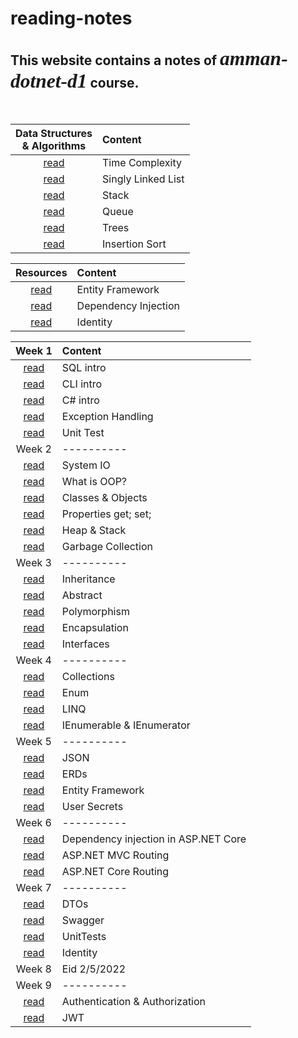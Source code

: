 # reading-notes

## This website contains a notes of *<span style="font-family:Papyrus; font-size:1.5em">amman-dotnet-d1</span>* course.

<br>

|Data Structures <br> & Algorithms|Content|
|:-----------: | :-----------    |
|[read](DSA/Complexity.md)|Time Complexity|
|[read](DSA/SinglyLinkedList.md)|Singly Linked List|
|[read](DSA/Stack.md)|Stack|
|[read](DSA/Queue.md)|Queue|
|[read](DSA/Trees.md)|Trees|
|[read](DSA/InsertionSort.md)|Insertion Sort|

|Resources|Content|
|:-----------: | :-----------    |
|[read](Resources/ef-web-app.md)|Entity Framework|
|[read](Resources/di-repository-workshop.md)|Dependency Injection|
|[read](Resources/identity.md)|Identity|

|Week 1|Content|
|:----------: | :----------    |
|[read](week1/SQL.md)|SQL intro|
|[read](week1/CLI.md)|CLI intro|
|[read](week1/CSharp.md)|C# intro|
|[read](week1/ExceptionHandling.md)|Exception Handling|
|[read](week1/UnitTest.md)|Unit Test|
|Week 2| ---------- |
|[read](week2/SystemIO.md)|System IO|
|[read](week2/OOP/OOP.md)|What is OOP?|
|[read](week2/OOP/ClassesObjects.md)|Classes & Objects|
|[read](week2/Properties.md)|Properties get; set;|
|[read](week2/HeapStack.md)|Heap & Stack|
|[read](week2/GarbageCollection.md)|Garbage Collection|
|Week 3| ---------- |
|[read](week3/Inheritance.md)|Inheritance|
|[read](week3/Abstract.md)|Abstract|
|[read](week3/Polymorphism.md)|Polymorphism|
|[read](week3/Encapsulation.md)|Encapsulation|
|[read](week3/Interface.md)|Interfaces|
|Week 4| ---------- |
|[read](week4/Collections.md)|Collections|
|[read](week4/Enum.md)|Enum|
|[read](week4/LINQ.md)|LINQ|
|[read](week4/IEnumerableAndIEnumerator.md)|IEnumerable & IEnumerator |
|Week 5| ---------- |
|[read](week5/JSON.md)|JSON|
|[read](week5/ERDs.md)|ERDs|
|[read](week5/EntityFramework.md)|Entity Framework|
|[read](week5/UserSecrets.md)|User Secrets|
|Week 6| ---------- |
|[read](week6/DependencyInjection.md)|Dependency injection in ASP.NET Core|
|[read](week6/ASP.NETMVCRouting.md)|ASP.NET MVC Routing|
|[read](week6/ASP.NETCoreRouting.md)|ASP.NET Core Routing|
|Week 7| ---------- |
|[read](week7/DTOs.md)|DTOs|
|[read](week7/Swagger.md)|Swagger|
|[read](week7/UnitTests.md)|UnitTests|
|[read](week7/Identity.md)|Identity|
|Week 8| Eid 2/5/2022  |
|Week 9| ---------- |
|[read](week9/Authentication.md)|Authentication & Authorization|
|[read](week9/JWT.md)|JWT|
